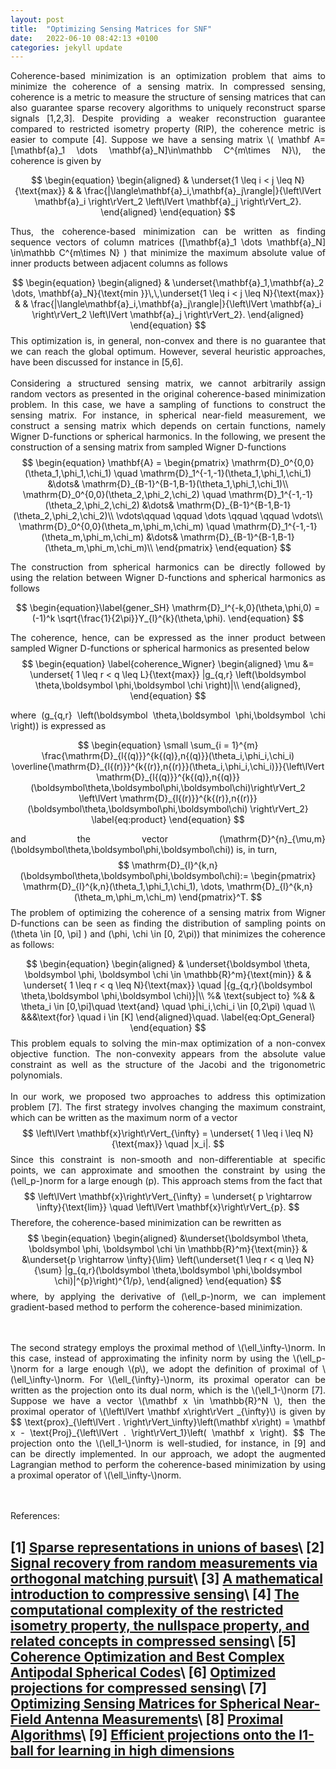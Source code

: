 ```yaml
---
layout: post
title:  "Optimizing Sensing Matrices for SNF"
date:   2022-06-10 08:42:13 +0100
categories: jekyll update
---
```


<div style="text-align: justify">
Coherence-based minimization is an optimization problem that aims to minimize the coherence of a sensing matrix. In compressed sensing, coherence is a metric to measure the structure of sensing matrices that can also guarantee sparse recovery algorithms to uniquely reconstruct sparse signals [1,2,3]. Despite providing a weaker reconstruction guarantee compared to restricted isometry property (RIP), the coherence metric is easier to compute [4]. Suppose we have a sensing matrix  \( \mathbf A=[\mathbf{a}_1 \dots \mathbf{a}_N]\in\mathbb C^{m\times N}\), the coherence is given by

$$
\begin{equation}
\begin{aligned}
& \underset{1 \leq i < j \leq N}{\text{max}}
& &  \frac{|\langle\mathbf{a}_i,\mathbf{a}_j\rangle|}{\left\lVert \mathbf{a}_i \right\rVert_2  \left\lVert \mathbf{a}_j \right\rVert_2}.
\end{aligned}
\end{equation}
$$

Thus, the coherence-based minimization can be written as finding sequence vectors of column matrices \([\mathbf{a}_1 \dots \mathbf{a}_N] \in\mathbb C^{m\times N} \) that minimize the maximum absolute value of inner products between adjacent columns as follows

$$
\begin{equation}
\begin{aligned}
& \underset{\mathbf{a}_1,\mathbf{a}_2 \dots, \mathbf{a}_N}{\text{min }}\,\,\underset{1 \leq i < j \leq N}{\text{max}}
& &  \frac{|\langle\mathbf{a}_i,\mathbf{a}_j\rangle|}{\left\lVert \mathbf{a}_i \right\rVert_2  \left\lVert \mathbf{a}_j \right\rVert_2}.
\end{aligned}
\end{equation}
$$
This optimization is, in general, non-convex and there is no guarantee that we can reach the global optimum. However, several heuristic approaches, have been discussed for instance in [5,6].  
<br> 
Considering a structured sensing matrix, we cannot arbitrarily assign random vectors as presented in the original coherence-based minimization problem. In this case, we have a sampling of functions to construct the sensing matrix. For instance, in spherical near-field measurement, we construct a sensing matrix which depends on certain functions, namely Wigner D-functions or spherical harmonics. In the following, we present the construction of a sensing matrix from sampled Wigner D-functions
$$
\begin{equation}
 \mathbf{A} =
 \begin{pmatrix}
  \mathrm{D}_0^{0,0}(\theta_1,\phi_1,\chi_1) \quad \mathrm{D}_1^{-1,-1}(\theta_1,\phi_1,\chi_1) &\dots&  \mathrm{D}_{B-1}^{B-1,B-1}(\theta_1,\phi_1,\chi_1)\\
  \mathrm{D}_0^{0,0}(\theta_2,\phi_2,\chi_2) \quad \mathrm{D}_1^{-1,-1}(\theta_2,\phi_2,\chi_2) &\dots&  \mathrm{D}_{B-1}^{B-1,B-1}(\theta_2,\phi_2,\chi_2)\\
  \vdots\qquad \qquad \dots \qquad \qquad \vdots\\
  \mathrm{D}_0^{0,0}(\theta_m,\phi_m,\chi_m) \quad \mathrm{D}_1^{-1,-1}(\theta_m,\phi_m,\chi_m) &\dots&  \mathrm{D}_{B-1}^{B-1,B-1}(\theta_m,\phi_m,\chi_m)\\
\end{pmatrix}
\end{equation}
$$

The construction from spherical harmonics can be directly followed by using the relation between Wigner D-functions and spherical harmonics as follows

$$
\begin{equation}\label{gener_SH}
\mathrm{D}_l^{-k,0}(\theta,\phi,0) = (-1)^k \sqrt{\frac{1}{2\pi}}Y_{l}^{k}(\theta,\phi).
\end{equation}
$$

The coherence, hence, can be expressed as the inner product between sampled Wigner D-functions or spherical harmonics as presented below
$$
\begin{equation} \label{coherence_Wigner}
\begin{aligned}
\mu  &= \underset{ 1 \leq r < q \leq L}{\text{max}} |g_{q,r} \left(\boldsymbol \theta,\boldsymbol \phi,\boldsymbol \chi \right)|\\   
\end{aligned},
\end{equation}
$$

where \(g_{q,r} \left(\boldsymbol \theta,\boldsymbol \phi,\boldsymbol \chi \right)\) is expressed as

$$
\begin{equation}
\small
 \sum_{i = 1}^{m} \frac{\mathrm{D}_{l{(q)}}^{k{(q)},n{(q)}}(\theta_i,\phi_i,\chi_i)  \overline{\mathrm{D}_{l{(r)}}^{k{(r)},n{(r)}}(\theta_i,\phi_i,\chi_i)}}{\left\lVert \mathrm{D}_{l{(q)}}^{k{(q)},n{(q)}}(\boldsymbol\theta,\boldsymbol\phi,\boldsymbol\chi)\right\rVert_2 \left\lVert \mathrm{D}_{l{(r)}}^{k{(r)},n{(r)}}(\boldsymbol\theta,\boldsymbol\phi,\boldsymbol\chi) \right\rVert_2}
 \label{eq:product}
\end{equation}
$$

and the vector \(\mathrm{D}^{n}_{\mu,m}(\boldsymbol\theta,\boldsymbol\phi,\boldsymbol\chi)\) is, in turn, 
$$
\mathrm{D}_{l}^{k,n}(\boldsymbol\theta,\boldsymbol\phi,\boldsymbol\chi):=
\begin{pmatrix}
 \mathrm{D}_{l}^{k,n}(\theta_1,\phi_1,\chi_1),
 \dots,
  \mathrm{D}_{l}^{k,n}(\theta_m,\phi_m,\chi_m)
\end{pmatrix}^T.
$$
The problem of optimizing the coherence of a sensing matrix from Wigner D-functions can be seen as finding the distribution of sampling points on \(\theta \in [0, \pi] \) and \(\phi, \chi \in [0, 2\pi)\) that minimizes the coherence as follows:

$$
\begin{equation}
\begin{aligned}
& \underset{\boldsymbol \theta, \boldsymbol \phi, \boldsymbol \chi \in \mathbb{R}^m}{\text{min}}
& & \underset{ 1 \leq r < q \leq N}{\text{max}} \quad |{g_{q,r}(\boldsymbol \theta,\boldsymbol \phi,\boldsymbol \chi)}|\\
%& \text{subject to}
%& & \theta_i \in [0,\pi]\quad \text{and} \quad \phi_i,\chi_i \in [0,2\pi) \quad  \\ &&&\text{for} \quad i \in [K]
\end{aligned}\quad.
\label{eq:Opt_General}
\end{equation}
$$
This problem equals to solving the min-max optimization of a non-convex objective function. The non-convexity appears from the absolute value constraint as well as the structure of the Jacobi and the trigonometric polynomials. 
<br> 
<br> 
In our work, we proposed two approaches to address this optimization problem [7].  The first strategy involves changing the maximum constraint, which can be written as the maximum norm of a vector
$$
\left\lVert \mathbf{x}\right\rVert_{\infty} =  \underset{ 1 \leq i \leq N}{\text{max}} \quad |x_i|.
$$
Since this constraint is non-smooth and non-differentiable at specific points, we can approximate and smoothen the constraint by using the \(\ell_p-\)norm for a large enough \(p\). This approach stems from the fact that 
$$
\left\lVert \mathbf{x}\right\rVert_{\infty} =  \underset{ p \rightarrow \infty}{\text{lim}} \quad \left\lVert \mathbf{x}\right\rVert_{p}.
$$
Therefore, the coherence-based minimization can be rewritten as
$$
\begin{equation}
\begin{aligned}
&\underset{\boldsymbol \theta, \boldsymbol \phi, \boldsymbol \chi \in \mathbb{R}^m}{\text{min}}
& &\underset{p \rightarrow \infty}{\lim} \left(\underset{1 \leq r < q \leq N}{\sum} |g_{q,r}(\boldsymbol \theta,\boldsymbol \phi,\boldsymbol \chi)|^{p}\right)^{1/p},
\end{aligned} 
\end{equation}
$$
where, by applying the derivative of \(\ell_p-\)norm, we can implement gradient-based method to perform the coherence-based minimization. 

<br> 
<br> 
The second strategy employs the proximal method of \(\ell_\infty-\)norm. In this case, instead of approximating the infinity norm by using the \(\ell_p-\)norm for a large enough \(p\), we adopt the definition of proximal of \(\ell_\infty-\)norm. For \(\ell_{\infty}-\)norm, its proximal operator can be written as the projection onto its dual norm, which is the \(\ell_1-\)norm [7]. Suppose we have a vector \(\mathbf x \in \mathbb{R}^N \), then the proximal operator of \(\left\lVert \mathbf x\right\rVert _{\infty}\) is given by
$$
\text{prox}_{\left\lVert . \right\rVert_\infty}\left(\mathbf x\right) = \mathbf x - \text{Proj}_{\left\lVert . \right\rVert_1}\left( \mathbf x \right).
$$
The projection onto the \(\ell_1-\)norm is well-studied, for instance, in [9] and can be directly implemented. In our approach, we adopt the augmented Lagrangian method to perform the coherence-based minimization by using a proximal operator of \(\ell_\infty-\)norm.

</div>

<br> 
<br> 

References:
 
[1] [Sparse representations in unions of bases](https://ieeexplore.ieee.org/abstract/document/1255564)\\
[2] [Signal recovery from random measurements via orthogonal matching pursuit](https://ieeexplore.ieee.org/abstract/document/4385788/)\\
[3] [A mathematical introduction to compressive sensing](https://link.springer.com/book/10.1007/978-0-8176-4948-7)\\
[4] [The computational complexity of the restricted isometry property, the nullspace property, and related concepts in compressed sensing](https://ieeexplore.ieee.org/document/6658871)\\
[5] [Coherence Optimization and Best Complex Antipodal Spherical Codes](https://ieeexplore.ieee.org/document/7244248)\\
[6] [Optimized projections for compressed sensing](https://ieeexplore.ieee.org/abstract/document/4359525)\\
[7] [Optimizing Sensing Matrices for Spherical Near-Field Antenna Measurements](https://arxiv.org/abs/2206.02181)\\
[8] [Proximal Algorithms](https://dl.acm.org/doi/abs/10.1561/2400000003)\\
[9] [Efficient projections onto the l1-ball for learning in high dimensions](https://dl.acm.org/doi/abs/10.1145/1390156.1390191)
-